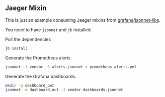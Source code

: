 ## Jaeger Mixin

This is just an example consuming Jaeger mixins from [grafana/jsonnet-libs](https://github.com/grafana/jsonnet-libs).

You need to have `jsonnet` and `jb` installed.

Pull the dependencies

```bash
jb install
```

Generate the Prometheus alerts.

```bash
jsonnet -J vendor -S alerts.jsonnet > prometheus_alerts.yml
```

Generate the Grafana dashboards.

```bash
mkdir -p dashboard_out
jsonnet -m dashboard_out -J vendor dashboards.jsonnet
```
